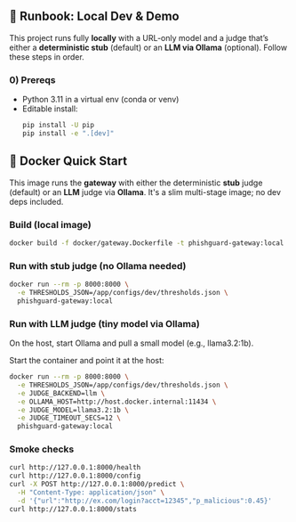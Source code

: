 ## 🚀 Runbook: Local Dev & Demo

This project runs fully **locally** with a URL-only model and a judge that’s either a **deterministic stub** (default) or an **LLM via Ollama** (optional). Follow these steps in order.

### 0) Prereqs
- Python 3.11 in a virtual env (conda or venv)
- Editable install:
  ```bash
  pip install -U pip
  pip install -e ".[dev]"
  ```

## 🐳 Docker Quick Start

This image runs the **gateway** with either the deterministic **stub** judge (default) or an **LLM** judge via **Ollama**. It's a slim multi-stage image; no dev deps included.

### Build (local image)
```bash
docker build -f docker/gateway.Dockerfile -t phishguard-gateway:local .
```

### Run with stub judge (no Ollama needed)
```bash
docker run --rm -p 8000:8000 \
  -e THRESHOLDS_JSON=/app/configs/dev/thresholds.json \
  phishguard-gateway:local
```

### Run with LLM judge (tiny model via Ollama)

On the host, start Ollama and pull a small model (e.g., llama3.2:1b).

Start the container and point it at the host:
```bash
docker run --rm -p 8000:8000 \
  -e THRESHOLDS_JSON=/app/configs/dev/thresholds.json \
  -e JUDGE_BACKEND=llm \
  -e OLLAMA_HOST=http://host.docker.internal:11434 \
  -e JUDGE_MODEL=llama3.2:1b \
  -e JUDGE_TIMEOUT_SECS=12 \
  phishguard-gateway:local
```

### Smoke checks
```bash
curl http://127.0.0.1:8000/health
curl http://127.0.0.1:8000/config
curl -X POST http://127.0.0.1:8000/predict \
  -H "Content-Type: application/json" \
  -d '{"url":"http://ex.com/login?acct=12345","p_malicious":0.45}'
curl http://127.0.0.1:8000/stats
```
